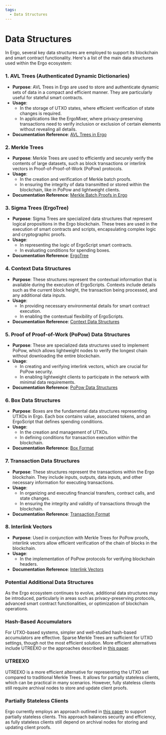 ```yaml
---
tags:
  - Data Structures 
---
```


# Data Structures

In Ergo, several key data structures are employed to support its blockchain and smart contract functionality. Here's a list of the main data structures used within the Ergo ecosystem:

### 1. **AVL Trees (Authenticated Dynamic Dictionaries)**
   - **Purpose**: AVL Trees in Ergo are used to store and authenticate dynamic sets of data in a compact and efficient manner. They are particularly useful for stateful smart contracts.
   - **Usage**: 
     - In the storage of UTXO states, where efficient verification of state changes is required.
     - In applications like the ErgoMixer, where privacy-preserving transactions need to verify inclusion or exclusion of certain elements without revealing all details.
   - **Documentation Reference**: [AVL Trees in Ergo](avl.md)

### 2. **Merkle Trees**
   - **Purpose**: Merkle Trees are used to efficiently and securely verify the contents of large datasets, such as block transactions or interlink vectors in Proof-of-Proof-of-Work (PoPow) protocols.
   - **Usage**:
     - In the creation and verification of Merkle batch proofs.
     - In ensuring the integrity of data transmitted or stored within the blockchain, like in PoPow and lightweight clients.
   - **Documentation Reference**: [Merkle Batch Proofs in Ergo](merkle-tree.md)

### 3. **Sigma Trees (ErgoTree)**
   - **Purpose**: Sigma Trees are specialized data structures that represent logical propositions in the Ergo blockchain. These trees are used in the execution of smart contracts and scripts, encapsulating complex logic and cryptographic proofs.
   - **Usage**:
     - In representing the logic of ErgoScript smart contracts.
     - In evaluating conditions for spending boxes.
   - **Documentation Reference**: [ErgoTree](ergotree.md)

### 4. **Context Data Structures**
   - **Purpose**: These structures represent the contextual information that is available during the execution of ErgoScripts. Contexts include details such as the current block height, the transaction being processed, and any additional data inputs.
   - **Usage**:
     - In providing necessary environmental details for smart contract execution.
     - In enabling the contextual flexibility of ErgoScripts.
   - **Documentation Reference**: [Context Data Structures](blockchain-context.md)

### 5. **Proof of Proof-of-Work (PoPow) Data Structures**
   - **Purpose**: These are specialized data structures used to implement PoPow, which allows lightweight nodes to verify the longest chain without downloading the entire blockchain.
   - **Usage**:
     - In creating and verifying interlink vectors, which are crucial for PoPow security.
     - In enabling lightweight clients to participate in the network with minimal data requirements.
   - **Documentation Reference**: [PoPow Data Structures](popow.md)

### 6. **Box Data Structures**
   - **Purpose**: Boxes are the fundamental data structures representing UTXOs in Ergo. Each box contains value, associated tokens, and an ErgoScript that defines spending conditions.
   - **Usage**:
     - In the creation and management of UTXOs.
     - In defining conditions for transaction execution within the blockchain.
   - **Documentation Reference**: [Box Format](box.md)

### 7. **Transaction Data Structures**
   - **Purpose**: These structures represent the transactions within the Ergo blockchain. They include inputs, outputs, data inputs, and other necessary information for executing transactions.
   - **Usage**:
     - In organizing and executing financial transfers, contract calls, and state changes.
     - In ensuring the integrity and validity of transactions through the blockchain.
   - **Documentation Reference**: [Transaction Format](transactions.md)

### 8. **Interlink Vectors**
   - **Purpose**: Used in conjunction with Merkle Trees for PoPow proofs, interlink vectors allow efficient verification of the chain of blocks in the blockchain.
   - **Usage**:
     - In the implementation of PoPow protocols for verifying blockchain headers.
   - **Documentation Reference**: [Interlink Vectors](interlink-vectors.md)

### Potential Additional Data Structures
As the Ergo ecosystem continues to evolve, additional data structures may be introduced, particularly in areas such as privacy-preserving protocols, advanced smart contract functionalities, or optimization of blockchain operations.

### Hash-Based Accumulators

For UTXO-based systems, simpler and well-studied hash-based accumulators are effective. Sparse Merkle Trees are sufficient for UTXO settings, though not the most efficient solution. More efficient alternatives include UTREEXO or the approaches described in [this paper](https://eprint.iacr.org/2021/340.pdf).

### UTREEXO

UTREEXO is a more efficient alternative for representing the UTXO set compared to traditional Merkle Trees. It allows for partially stateless clients, which can be practical in many scenarios. However, fully stateless clients still require archival nodes to store and update client proofs.

### Partially Stateless Clients

Ergo currently employs an approach outlined in [this paper](https://eprint.iacr.org/2016/994.pdf) to support partially stateless clients. This approach balances security and efficiency, as fully stateless clients still depend on archival nodes for storing and updating client proofs.

